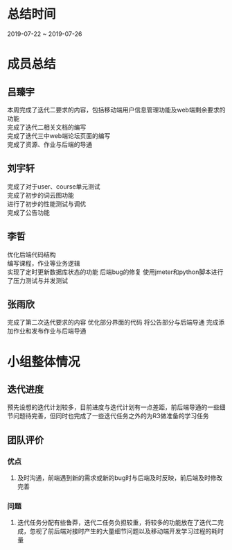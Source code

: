 # 总结时间
2019-07-22 ~ 2019-07-26

# 成员总结
## 吕臻宇
本周完成了迭代二要求的内容，包括移动端用户信息管理功能及web端剩余要求的功能  
完成了迭代二相关文档的编写  
完成了迭代三中web端论坛页面的编写  
完成了资源、作业与后端的导通  

## 刘宇轩
完成了对于user、course单元测试  
完成了初步的词云图功能  
进行了初步的性能测试与调优  
完成了公告功能  

## 李哲  
优化后端代码结构  
编写课程，作业等业务逻辑  
实现了定时更新数据库状态的功能
后端bug的修复
使用jmeter和python脚本进行了压力测试与并发测试

## 张雨欣
完成了第二次迭代要求的内容
优化部分界面的代码
将公告部分与后端导通
完成添加作业和发布作业与后端导通


# 小组整体情况
## 迭代进度
预先设想的迭代计划较多，目前进度与迭代计划有一点差距，前后端导通的一些细节问题待完善，但同时也完成了一些迭代任务之外的为R3做准备的学习任务
## 团队评价
### 优点
1. 及时沟通，前端遇到新的需求或新的bug时与后端及时反映，前后端及时修改完善  

### 问题
1. 迭代任务分配有些鲁莽，迭代二任务负担较重，将较多的功能放在了迭代二完成，忽视了前后端对接时产生的大量细节问题以及移动端开发学习过程的耗时量

